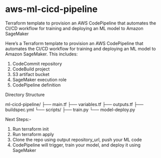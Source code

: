 # aws-ml-cicd-pipeline
Terraform template to provision an AWS CodePipeline that automates the CI/CD workflow for training and deploying an ML model to Amazon SageMaker

Here’s a Terraform template to provision an AWS CodePipeline that automates the CI/CD workflow for training and deploying an ML model to Amazon SageMaker. This includes:

1. CodeCommit repository
2. CodeBuild project
3. S3 artifact bucket
4. SageMaker execution role
5. CodePipeline definition

Directory Structure

ml-cicd-pipeline/
├── main.tf
├── variables.tf
├── outputs.tf
├── buildspec.yml
└── scripts/
    ├── train.py
    └── model-deploy.py

Next Steps:-

1. Run terraform init
2. Run terraform apply
3. Clone the repo using output repository_url, push your ML code
4. CodePipeline will trigger, train your model, and deploy it using SageMaker

